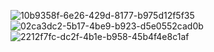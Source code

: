 ![10b9358f-6e26-429d-8177-b975d12f5f35](https://github.com/user-attachments/assets/a69e2e3c-d7df-4392-b11a-48a91089fe7b)
![02ca3dc2-5b17-4be9-b923-d5e0552cad0b](https://github.com/user-attachments/assets/6982bac1-bf72-440d-9d3a-f868f307f0dc)
![2212f7fc-dc2f-4b1e-b958-45b4f4e8c1af](https://github.com/user-attachments/assets/b4d22e53-0a4a-4f3c-b6ae-4795a9bff90d)
